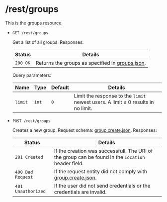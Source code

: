 # /rest/groups

This is the groups resource.

*   `GET /rest/groups`

    Get a list of all groups. Responses:

    | Status             | Details
    |--------------------|--------
    | `200 OK`           | Returns the groups as specified in [groups.json].

    Query parameters:

    | Name    | Type  | Default | Details
    |---------|-------|---------|--------
    | `limit` | `int` | `0`     | Limit the response to the `limit` newest users. A limit &le; 0 results in no limit.

*   `POST /rest/groups`

    Creates a new group. Request schema: [group.create.json]. Responses:

    | Status             | Details
    |--------------------|--------
    | `201 Created`      | If the creation was successfull. The URI of the group can be found in the `Location` header field.
    | `400 Bad Request`  | If the request entity did not comply with [group.create.json].
    | `401 Unauthorized` | If the user did not send credentials or the credentials are invalid.

[group.json]:        https://github.com/enviroCar/enviroCar-server/blob/master/rest/src/main/resources/schema/group.json "group.json"
[group.modify.json]: https://github.com/enviroCar/enviroCar-server/blob/master/rest/src/main/resources/schema/group.modify.json "group.modify.json"
[group.create.json]: https://github.com/enviroCar/enviroCar-server/blob/master/rest/src/main/resources/schema/group.create.json "group.create.json"
[groups.json]:       https://github.com/enviroCar/enviroCar-server/blob/master/rest/src/main/resources/schema/groups.json "groups.json"